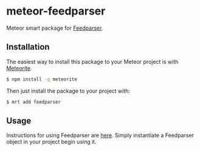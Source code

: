 meteor-feedparser
=================

Meteor smart package for [Feedparser](https://github.com/danmactough/node-feedparser).

## Installation

The easiest way to install this package to your Meteor project is with [Meteorite](https://github.com/oortcloud/meteorite).
```sh
$ npm install -g meteorite
```
Then just install the package to your project with: 
```sh
$ mrt add feedparser
```
## Usage

Instructions for using Feedparser are [here](https://github.com/danmactough/node-feedparser/blob/master/README.md).
Simply instantiate a Feedparser object in your project begin using it.
